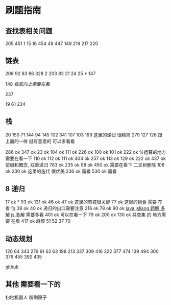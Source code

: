 # 刷题指南

## 查找表相关问题

205
451
1
15
16
454
49
447
149
219
217
220

## 链表

206
92
83
86
328
2
203
82
21
24
25 \*
147

148 _自底向上需要在看_

237

19
61
234

## 栈

20
150
71
144
94
145
102
341
107
103
199 这里的递归 很精简
279
127
126 跟上面的一样 挺有意思的 可以多看看

<!-- kaishi -->

286 ok
347 ok
23 ok
104 ok
111 ok
226 ok
100 ok
101 ok
222 ok 位运算的地方 需要在看一下
110 ok
112 ok
111 ok
404 ok
257 ok
113 ok
129 ok
222 ok
437 ok 前缀和概念, 双重递归
783 ok
235 ok
98 ok
450 ok 需要在看下 二叉树删除
108 ok
230 ok 这里的迭代 很优美
236 ok 需看
530 ok 需看

## 8 递归

17 ok \*
93 ok
131 ok
46 ok
47 ok 这里的剪枝很关键
77 ok 这里的组合 需要 在看 位
39 ok
40 ok 递归的出口需要注意
216 ok
78 ok
90 ok [java jsliang 题解 多解](https://leetcode-cn.com/problems/subsets-ii/solution/xiang-xi-tong-su-de-si-lu-fen-xi-duo-jie-fa-by-19/)
[js 多解](https://leetcode-cn.com/problems/subsets-ii/solution/90-zi-ji-ii-by-alexer-660/) 需要多看
401 ok 可以在看一下
79 ok
200 ok
130 ok 并查集 的 地方需要 在看
417 ok 麻烦
51 52 37
70

## 动态规划

120 64
343 279 91 62 63
198 213 337 309
416 322 377 474 139 494
300 376
455 392
435

[github](https://github.com/liuyubobobo/Play-with-Algorithm-Interview)

## 其他 需要看一下的

扫地机器人
粉刷房子
